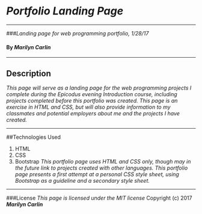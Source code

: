 # _Portfolio Landing Page_
________________________________________________________________________________
###_Landing page for web programming portfolio, 1/28/17_
#### By _**Marilyn Carlin**_
________________________________________________________________________________
## Description
_This page will serve as a landing page for the web programming projects I complete during the Epicodus evening Introduction course, including projects completed before this portfolio was created. This page is an exercise in HTML and CSS, but will also provide information to my classmates and potential employers about me and the projects I have created._
________________________________________________________________________________
##Technologies Used
1. HTML
2. CSS
3. Bootstrap
_This portfolio page uses HTML and CSS only, though may in the future link to projects created with other languages. This portfolio page presents a first attempt at a personal CSS style sheet, using Bootstrap as a guideline and a secondary style sheet._
________________________________________________________________________________
###License
*This page is licensed under the MIT license*
Copyright (c) 2017 **_Marilyn Carlin_**
